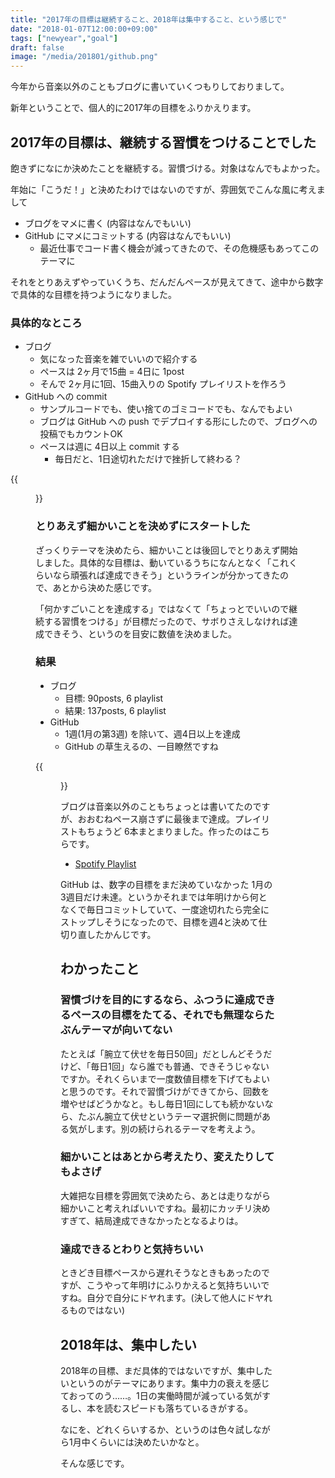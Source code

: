 ```yaml
---
title: "2017年の目標は継続すること、2018年は集中すること、という感じで"
date: "2018-01-07T12:00:00+09:00"
tags: ["newyear","goal"]
draft: false
image: "/media/201801/github.png"
---
```


今年から音楽以外のこともブログに書いていくつもりしておりまして。

新年ということで、個人的に2017年の目標をふりかえります。

## 2017年の目標は、継続する習慣をつけることでした

飽きずになにか決めたことを継続する。習慣づける。対象はなんでもよかった。

年始に「こうだ！」と決めたわけではないのですが、雰囲気でこんな風に考えまして

- ブログをマメに書く (内容はなんでもいい)
- GitHub にマメにコミットする (内容はなんでもいい)
    - 最近仕事でコード書く機会が減ってきたので、その危機感もあってこのテーマに

それをとりあえずやっていくうち、だんだんペースが見えてきて、途中から数字で具体的な目標を持つようになりました。

### 具体的なところ

- ブログ
    - 気になった音楽を雑でいいので紹介する
    - ペースは 2ヶ月で15曲 = 4日に 1post
    - そんで 2ヶ月に1回、15曲入りの Spotify プレイリストを作ろう
- GitHub への commit
    - サンプルコードでも、使い捨てのゴミコードでも、なんでもよい
    - ブログは GitHub への push でデプロイする形にしたので、ブログへの投稿でもカウントOK
    - ペースは週に 4日以上 commit する
        - 毎日だと、1日途切れただけで挫折して終わる？

{{<figure src="https://farm4.staticflickr.com/3091/3162169523_a7eb659663.jpg">}}

### とりあえず細かいことを決めずにスタートした

ざっくりテーマを決めたら、細かいことは後回しでとりあえず開始しました。具体的な目標は、動いているうちになんとなく「これくらいなら頑張れば達成できそう」というラインが分かってきたので、あとから決めた感じです。

「何かすごいことを達成する」ではなくて「ちょっとでいいので継続する習慣をつける」が目標だったので、サボりさえしなければ達成できそう、というのを目安に数値を決めました。

### 結果

- ブログ
  - 目標: 90posts, 6 playlist
  - 結果: 137posts, 6 playlist
- GitHub
  - 1週(1月の第3週) を除いて、週4日以上を達成
  - GitHub の草生えるの、一目瞭然ですね

{{<figure src="/media/201801/github.png" title="2017年と2016年の比較">}}

ブログは音楽以外のこともちょっとは書いてたのですが、おおむねペース崩さずに最後まで達成。プレイリストもちょうど 6本まとまりました。作ったのはこちらです。

- [Spotify Playlist](/tags/playlist/)

GitHub は、数字の目標をまだ決めていなかった 1月の3週目だけ未達。というかそれまでは年明けから何となくで毎日コミットしていて、一度途切れたら完全にストップしそうになったので、目標を週4と決めて仕切り直したかんじです。

## わかったこと

### 習慣づけを目的にするなら、ふつうに達成できるペースの目標をたてる、それでも無理ならたぶんテーマが向いてない

たとえば「腕立て伏せを毎日50回」だとしんどそうだけど、「毎日1回」なら誰でも普通、できそうじゃないですか。それくらいまで一度数値目標を下げてもよいと思うのです。それで習慣づけができてから、回数を増やせばどうかなと。もし毎日1回にしても続かないなら、たぶん腕立て伏せというテーマ選択側に問題がある気がします。別の続けられるテーマを考えよう。

### 細かいことはあとから考えたり、変えたりしてもよさげ

大雑把な目標を雰囲気で決めたら、あとは走りながら細かいこと考えればいいですね。最初にカッチリ決めすぎて、結局達成できなかったとなるよりは。

### 達成できるとわりと気持ちいい

ときどき目標ペースから遅れそうなときもあったのですが、こうやって年明けにふりかえると気持ちいいですね。自分で自分にドヤれます。(決して他人にドヤれるものではない)

## 2018年は、集中したい

2018年の目標、まだ具体的ではないですが、集中したいというのがテーマにあります。集中力の衰えを感じておってのう……。1日の実働時間が減っている気がするし、本を読むスピードも落ちているきがする。

なにを、どれくらいするか、というのは色々試しながら1月中くらいには決めたいかなと。

そんな感じです。
